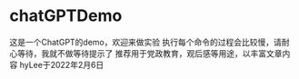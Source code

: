 # chatGPTDemo
这是一个ChatGPT的demo，欢迎来做实验
执行每个命令的过程会比较慢，请耐心等待，我就不做等待提示了
推荐用于党政教育，观后感等用途，以丰富文章内容
hyLee于2022年2月6日
